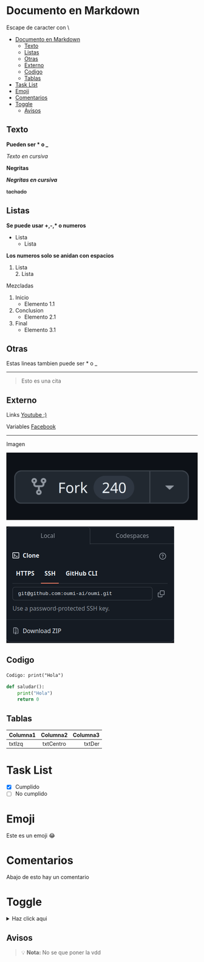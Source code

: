 # Documento en Markdown

Escape de caracter con \

- [Documento en Markdown](#documento-en-markdown)
  - [Texto](#texto)
  - [Listas](#listas)
  - [Otras](#otras)
  - [Externo](#externo)
  - [Codigo](#codigo)
  - [Tablas](#tablas)
- [Task List](#task-list)
- [Emoji](#emoji)
- [Comentarios](#comentarios)
- [Toggle](#toggle)
  - [Avisos](#avisos)


## Texto

**Pueden ser * o _**

*Texto en cursiva*

**Negritas**

***Negritas en cursiva***

~~tachado~~

## Listas

**Se puede usar +,-,\* o numeros**
* Lista
    * Lista

**Los numeros solo se anidan con espacios**
1. Lista  
    2. Lista

Mezcladas

1. Inicio
    * Elemento 1.1
2. Conclusion
    * Elemento 2.1
3. Final
    * Elemento 3.1

## Otras

Estas lineas tambien puede ser * o _
***

> Esto es una cita

## Externo

Links
[Youtube ;)](www.youtube.com "cliquea aqui")

Variables
[Facebook][miLink]

[miLink]: https://www.facebook.com "Hora de stalkear"

___
Imagen

![Imagen](imagenes/fork.png)

[![alt](imagenes/code.png)](https://www.github.com)

## Codigo

`Codigo: print("Hola")`

```py
def saludar():
    print("Hola")
    return 0
```

## Tablas
| Columna1 | Columna2 | Columna3 |
|   :---   |  :---:   |   ---:   |
|  txtIzq  |txtCentro |  txtDer  |

# Task List
- [x] Cumplido  
- [ ] No cumplido

# Emoji
Este es un emoji :joy:

# Comentarios
Abajo de esto hay un comentario

[Comentario]: #

# Toggle

<details>
    <summary>Haz click aqui</summary>
    Sorpresa
</details>

## Avisos

> :bulb: **Nota:** No se que poner la vdd  
